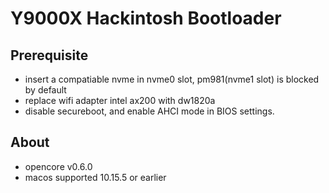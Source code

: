 # Y9000X Hackintosh Bootloader

## Prerequisite
- insert a compatiable nvme in nvme0 slot, pm981(nvme1 slot) is blocked by default
- replace wifi adapter intel ax200 with dw1820a
- disable secureboot, and enable AHCI mode in BIOS settings.

## About
- opencore v0.6.0
- macos supported 10.15.5 or earlier
